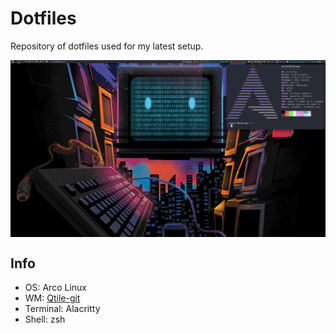 # Dotfiles
Repository of dotfiles used for my latest setup.

<img src="https://github.com/SlavicPixel/Dotfiles/blob/master/.screenshots/desktop.png" alt="img" align="center" width="900px">

## Info
- OS: Arco Linux
- WM: [Qtile-git](https://github.com/qtile/qtile)
- Terminal: Alacritty
- Shell: zsh
